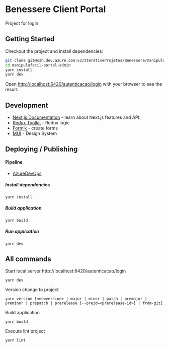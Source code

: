 # Benessere Client Portal

Project for login

## Getting Started

Checkout the project and install dependencies:

```bash
git clone git@ssh.dev.azure.com:v3/IterativeProjetos/Benessere/manipulafacil-portal-admin
cd manipulafacil-portal-admin
yarn install
yarn dev
```

Open [http://localhost:6420/autenticacao/login](http://localhost:6420/autenticacao/login) with your browser to see the result.

## Development

- [Next.js Documentation](https://nextjs.org/docs) - learn about Next.js features and API.
- [Redux Toolkit](https://redux-toolkit.js.org/introduction/getting-started) - Redux logic
- [Formik](https://formik.org/) - create forms
- [MUI](https://mui.com/) - Design System


## Deploying / Publishing

#### Pipeline

- [AzureDevOps](https://dev.azure.com/IterativeProjetos/Benessere/_build)

##### Install dependencies

```shell
yarn install
```

##### Build application
```shell
yarn build
```

##### Run application
```shell
yarn dev
```

## All commands

Start local server http://localhost:6420/autenticacao/login

```shell
yarn dev
```

Version change to project

```shell
yarn version [<newversion> | major | minor | patch | premajor | preminor | prepatch | prerelease [--preid=<prerelease-id>] | from-git]
```

Build application

```shell
yarn build
```

Execute lint project

```shell
yarn lint
```